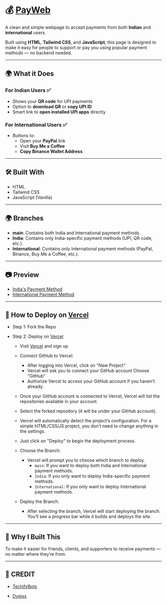# 💰 [PayWeb](https://youtu.be/TrsXoI-JAW8)

A clean and simple webpage to accept payments from both **Indian** and **international** users.

Built using **HTML**, **Tailwind CSS**, and **JavaScript**, this page is designed to make it easy for people to support or pay you using popular payment methods — no backend needed.

---

## 🌍 What it Does

### For Indian Users ✅
- Shows your **QR code** for UPI payments
- Option to **download QR** or **copy UPI ID**
- Smart link to **open installed UPI apps** directly

### For International Users ✅
- Buttons to:
  - Open your **PayPal** link
  - Visit **Buy Me a Coffee**
  - **Copy Binance Wallet Address**

---

## 🛠️ Built With

- HTML
- Tailwind CSS
- JavaScript (Vanilla)
---

## 🌍 Branches

- **main**: Contains both India and International payment methods.  
- **India**: Contains only India-specific payment methods (UPI, QR code, etc.).  
- **International**: Contains only International payment methods (PayPal, Binance, Buy Me a Coffee, etc.).

---

## 📷 Preview

- [India's Payment Method](https://i.ibb.co/qM1vSp8W/photo-2025-04-24-12-22-56-7496854170943619092.jpg)
- [International Payment Method](https://i.ibb.co/KjtSHtnd/photo-2025-04-24-12-22-15-7496854003439894544.jpg)

---

## 📂 How to Deploy on [Vercel](https://vercel.com/)

- Step 1: Fork the Repo
  
- Step 2: Deploy on [Vercel](https://vercel.com/)
  - Visit [Vercel](https://vercel.com/) and sign up
  - Connect GitHub to Vercel:
      - After logging into Vercel, click on "New Project"
      - Vercel will ask you to connect your GitHub account Choose "GitHub"
      - Authorize Vercel to access your GitHub account if you haven’t already.
        
  - Once your GitHub account is connected to Vercel, Vercel will list the repositories available in your account.
  - Select the forked repository (it will be under your GitHub account).
  - Vercel will automatically detect the project’s configuration. For a simple HTML/CSS/JS project, you don’t need to change anything in the settings.
  - Just click on "Deploy" to begin the deployment process.
  - Choose the Branch:
      - Vercel will prompt you to choose which branch to deploy.
        - `main`: If you want to deploy both India and International payment methods.
        - `India`: If you only want to deploy India-specific payment methods.
        - `International`: If you only want to deploy International payment methods.
  - Deploy the Branch:
    - After selecting the branch, Vercel will start deploying the branch. You’ll see a progress bar while it builds and deploys the site.

---

## 🙌 Why I Built This

To make it easier for friends, clients, and supporters to receive payments — no matter where they’re from.

---

## 🥳 CREDIT

- [TechifyBots](https://github.com/TechifyBots)

- [Dypixx](https://github.com/Dypixx)
